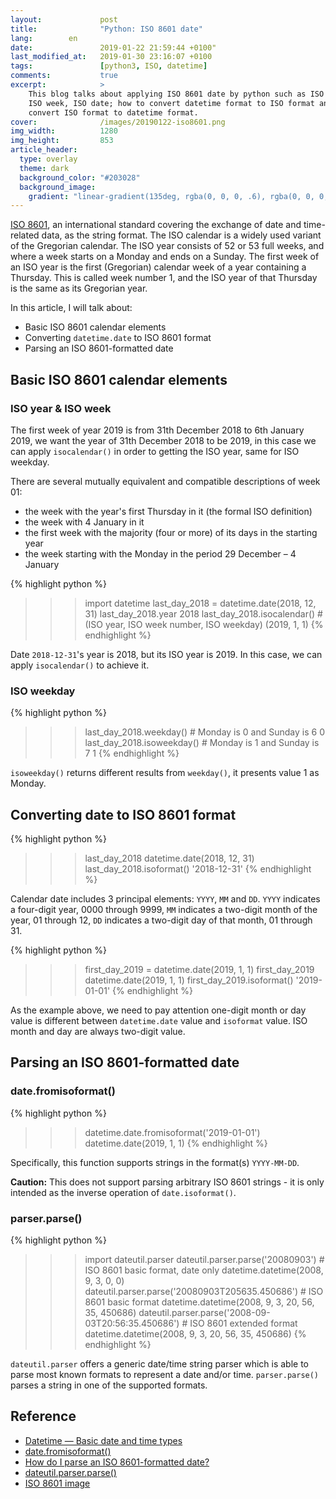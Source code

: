 ```yaml
---
layout:             post
title:              "Python: ISO 8601 date"
lang:        en
date:               2019-01-22 21:59:44 +0100"
last_modified_at:   2019-01-30 23:16:07 +0100
tags:               [python3, ISO, datetime]
comments:           true
excerpt:            >
    This blog talks about applying ISO 8601 date by python such as ISO year,
    ISO week, ISO date; how to convert datetime format to ISO format and how to
    convert ISO format to datetime format.
cover:              /images/20190122-iso8601.png
img_width:          1280
img_height:         853
article_header:
  type: overlay
  theme: dark
  background_color: "#203028"
  background_image:
    gradient: "linear-gradient(135deg, rgba(0, 0, 0, .6), rgba(0, 0, 0, .4))"
---
```


[ISO 8601][ISO8601], an international standard covering the exchange of date
and time-related data, as the string format. The ISO calendar is a widely used
variant of the Gregorian calendar. The ISO year consists of 52 or 53 full
weeks, and where a week starts on a Monday and ends on a Sunday. The first week
of an ISO year is the first (Gregorian) calendar week of a year containing a
Thursday. This is called week number 1, and the ISO year of that Thursday is
the same as its Gregorian year.

In this article, I will talk about:
- Basic ISO 8601 calendar elements
- Converting `datetime.date` to ISO 8601 format
- Parsing an ISO 8601-formatted date

## Basic ISO 8601 calendar elements
### ISO year & ISO week
The first week of year 2019 is from 31th December 2018 to 6th January 2019, we
want the year of 31th December 2018 to be 2019, in this case we can apply
`isocalendar()` in order to getting the ISO year, same for ISO weekday.

There are several mutually equivalent and compatible descriptions of week 01:
- the week with the year's first Thursday in it (the formal ISO definition)
- the week with 4 January in it
- the first week with the majority (four or more) of its days in the starting year
- the week starting with the Monday in the period 29 December – 4 January

{% highlight python %}
>>> import datetime
>>> last_day_2018 = datetime.date(2018, 12, 31)
>>> last_day_2018.year
2018
>>> last_day_2018.isocalendar() # (ISO year, ISO week number, ISO weekday)
(2019, 1, 1)
{% endhighlight %}

Date `2018-12-31`'s year is 2018, but its ISO year is 2019. In this case, we
can apply `isocalendar()` to achieve it.

### ISO weekday
{% highlight python %}
>>> last_day_2018.weekday() # Monday is 0 and Sunday is 6
0
>>> last_day_2018.isoweekday() # Monday is 1 and Sunday is 7
1
{% endhighlight %}

`isoweekday()` returns different results from `weekday()`, it presents value 1
as Monday.

## Converting date to ISO 8601 format
{% highlight python %}
>>> last_day_2018
datetime.date(2018, 12, 31)
>>> last_day_2018.isoformat()
'2018-12-31'
{% endhighlight %}

Calendar date includes 3 principal elements: `YYYY`, `MM` and `DD`. `YYYY`
indicates a four-digit year, 0000 through 9999, `MM` indicates a two-digit
month of the year, 01 through 12, `DD` indicates a two-digit day of that month,
01 through 31.

{% highlight python %}
>>> first_day_2019 = datetime.date(2019, 1, 1)
>>> first_day_2019
datetime.date(2019, 1, 1)
>>> first_day_2019.isoformat()
'2019-01-01'
{% endhighlight %}

As the example above, we need to pay attention one-digit month or day value is
different between `datetime.date` value and `isoformat` value. ISO month and
day are always two-digit value.

## Parsing an ISO 8601-formatted date
### date.fromisoformat()
{% highlight python %}
>>> datetime.date.fromisoformat('2019-01-01')
datetime.date(2019, 1, 1)
{% endhighlight %}

Specifically, this function supports strings in the format(s) `YYYY-MM-DD`.

**Caution:** This does not support parsing arbitrary ISO 8601 strings - it is
only intended as the inverse operation of `date.isoformat()`.

### parser.parse()
{% highlight python %}
>>> import dateutil.parser
>>> dateutil.parser.parse('20080903') # ISO 8601 basic format, date only
datetime.datetime(2008, 9, 3, 0, 0)
>>> dateutil.parser.parse('20080903T205635.450686') # ISO 8601 basic format
datetime.datetime(2008, 9, 3, 20, 56, 35, 450686)
>>> dateutil.parser.parse('2008-09-03T20:56:35.450686') # ISO 8601 extended format
datetime.datetime(2008, 9, 3, 20, 56, 35, 450686)
{% endhighlight %}

`dateutil.parser` offers a generic date/time string parser which is able to
parse most known formats to represent a date and/or time. `parser.parse()`
parses a string in one of the supported formats.

## Reference
- [Datetime — Basic date and time types][python basic date time types]
- [date.fromisoformat()][fromisoformat]
- [How do I parse an ISO 8601-formatted date?][stackoverflow]
- [dateutil.parser.parse()][parser.parse()]
- [ISO 8601 image][img]

[ISO8601]: https://en.wikipedia.org/wiki/ISO_8601
[python basic date time types]: https://docs.python.org/3/library/datetime.html
[fromisoformat]: https://docs.python.org/3/library/datetime.html#datetime.date.fromisoformat
[stackoverflow]: https://stackoverflow.com/questions/127803/how-do-i-parse-an-iso-8601-formatted-date/15228038#15228038
[parser.parse()]: https://dateutil.readthedocs.io/en/stable/parser.html
[img]: https://imgur.com/gallery/Ka4T3CJ
